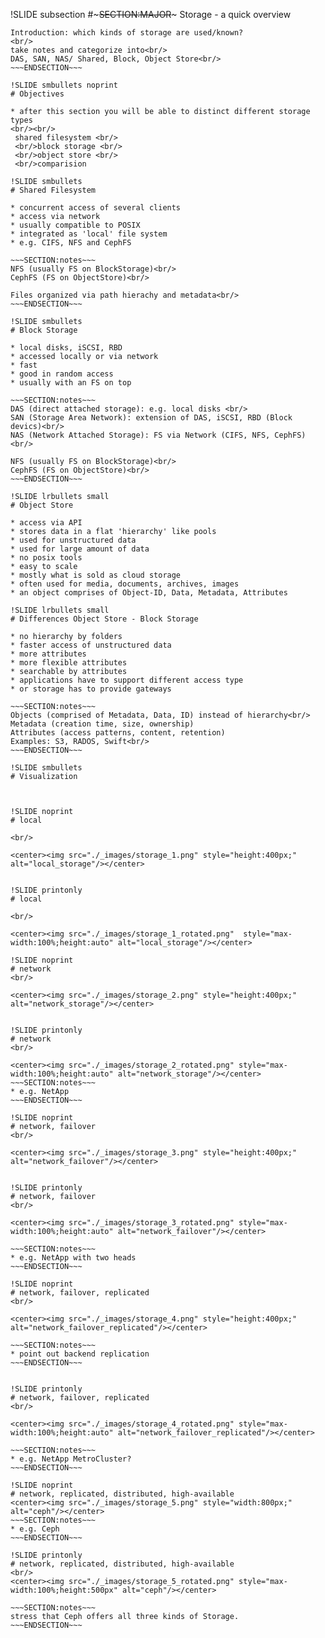 !SLIDE subsection
#~~~SECTION:MAJOR~~~ Storage - a quick overview

~~~SECTION:notes~~~
Introduction: which kinds of storage are used/known?
<br/>
take notes and categorize into<br/>
DAS, SAN, NAS/ Shared, Block, Object Store<br/>
~~~ENDSECTION~~~

!SLIDE smbullets noprint
# Objectives

* after this section you will be able to distinct different storage types
<br/><br/>
 shared filesystem <br/>
 <br/>block storage <br/>
 <br/>object store <br/>
 <br/>comparision 

!SLIDE smbullets
# Shared Filesystem

* concurrent access of several clients
* access via network
* usually compatible to POSIX
* integrated as 'local' file system
* e.g. CIFS, NFS and CephFS

~~~SECTION:notes~~~
NFS (usually FS on BlockStorage)<br/>
CephFS (FS on ObjectStore)<br/>

Files organized via path hierachy and metadata<br/>
~~~ENDSECTION~~~

!SLIDE smbullets
# Block Storage

* local disks, iSCSI, RBD
* accessed locally or via network
* fast
* good in random access
* usually with an FS on top

~~~SECTION:notes~~~
DAS (direct attached storage): e.g. local disks <br/>
SAN (Storage Area Network): extension of DAS, iSCSI, RBD (Block devics)<br/>
NAS (Network Attached Storage): FS via Network (CIFS, NFS, CephFS)<br/>

NFS (usually FS on BlockStorage)<br/>
CephFS (FS on ObjectStore)<br/>
~~~ENDSECTION~~~

!SLIDE lrbullets small
# Object Store

* access via API
* stores data in a flat 'hierarchy' like pools
* used for unstructured data
* used for large amount of data
* no posix tools
* easy to scale
* mostly what is sold as cloud storage
* often used for media, documents, archives, images
* an object comprises of Object-ID, Data, Metadata, Attributes

!SLIDE lrbullets small
# Differences Object Store - Block Storage

* no hierarchy by folders
* faster access of unstructured data
* more attributes
* more flexible attributes
* searchable by attributes
* applications have to support different access type
* or storage has to provide gateways

~~~SECTION:notes~~~
Objects (comprised of Metadata, Data, ID) instead of hierarchy<br/>
Metadata (creation time, size, ownership)
Attributes (access patterns, content, retention)
Examples: S3, RADOS, Swift<br/>
~~~ENDSECTION~~~

!SLIDE smbullets
# Visualization



!SLIDE noprint 
# local

<br/>

<center><img src="./_images/storage_1.png" style="height:400px;" alt="local_storage"/></center>


!SLIDE printonly
# local

<br/>

<center><img src="./_images/storage_1_rotated.png"  style="max-width:100%;height:auto" alt="local_storage"/></center>

!SLIDE noprint 
# network
<br/>

<center><img src="./_images/storage_2.png" style="height:400px;" alt="network_storage"/></center>


!SLIDE printonly 
# network
<br/>

<center><img src="./_images/storage_2_rotated.png" style="max-width:100%;height:auto" alt="network_storage"/></center>
~~~SECTION:notes~~~
* e.g. NetApp
~~~ENDSECTION~~~

!SLIDE noprint 
# network, failover
<br/>

<center><img src="./_images/storage_3.png" style="height:400px;" alt="network_failover"/></center>


!SLIDE printonly 
# network, failover
<br/>

<center><img src="./_images/storage_3_rotated.png" style="max-width:100%;height:auto" alt="network_failover"/></center>

~~~SECTION:notes~~~
* e.g. NetApp with two heads
~~~ENDSECTION~~~

!SLIDE noprint 
# network, failover, replicated
<br/>

<center><img src="./_images/storage_4.png" style="height:400px;" alt="network_failover_replicated"/></center>

~~~SECTION:notes~~~
* point out backend replication
~~~ENDSECTION~~~


!SLIDE printonly
# network, failover, replicated
<br/>

<center><img src="./_images/storage_4_rotated.png" style="max-width:100%;height:auto" alt="network_failover_replicated"/></center>

~~~SECTION:notes~~~
* e.g. NetApp MetroCluster?
~~~ENDSECTION~~~

!SLIDE noprint
# network, replicated, distributed, high-available
<center><img src="./_images/storage_5.png" style="width:800px;" alt="ceph"/></center>
~~~SECTION:notes~~~
* e.g. Ceph
~~~ENDSECTION~~~

!SLIDE printonly
# network, replicated, distributed, high-available
<br/>
<center><img src="./_images/storage_5_rotated.png" style="max-width:100%;height:500px" alt="ceph"/></center>

~~~SECTION:notes~~~
stress that Ceph offers all three kinds of Storage.
~~~ENDSECTION~~~

